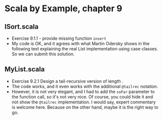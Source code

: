 # Scala by Example, chapter 9

## ISort.scala

* Exercise 9.1.1 - provide missing function `insert`
* My code is OK, and it agrees with what Martin Odersky shows
in the following text explaining the real List implementation using case classes. So we can submit this solution.

## MyList.scala

* Exercise 9.2.1 Design a tail-recursive version of length .
* The code works, and it even works with the additional `@tailrec` notation.
* However, it is not very elegant, and I had to add the `soFar` parameter to the function call,
so it's not very nice. Of course, you could hide it and not show the `@tailrec` implementation.
I would say, expert commentary is welcome here. Because on the other hand, maybe it is the right way to go.


